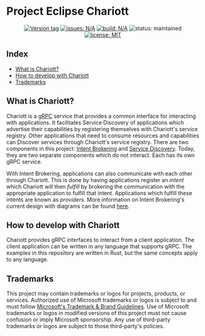 # Project Eclipse Chariott

<p align="center">
    <a href="https://github.com/eclipse-chariott/chariott/tags"><img alt="Version tag" src="https://img.shields.io/github/v/tag/eclipse-chariott/chariott?label=version"></a>
    <a href="https://github.com/eclipse-chariott/chariott/issues"><img alt="issues: N/A" src="https://img.shields.io/github/issues/eclipse-chariott/chariott"></a>
    <a href="https://github.com/eclipse-chariott/chariott/actions/workflows/rust-ci.yml"><img alt="build: N/A" src="https://img.shields.io/github/actions/workflow/status/eclipse-chariott/chariott/rust-ci.yml"></a>
    <img src="https://img.shields.io/badge/status-maintained-green.svg" alt="status: maintained">
    <a href="https://github.com/eclipse-chariott/chariott/blob/main/LICENSE"><img alt="license: MIT" src="https://img.shields.io/github/license/eclipse-chariott/chariott"></a>
</p>

## Index

- [What is Chariott?](#what-is-chariott)
- [How to develop with Chariott](#how-to-develop-with-chariott)
- [Trademarks](#trademarks)

## What is Chariott?

Chariott is a [gRPC](https://grpc.io) service that provides a common interface for interacting with
applications. It facilitates Service Discovery of applications which advertise their capabilities
by registering themselves with Chariott's service registry. Other applications that need to consume
resources and capabilities can Discover services through Chariott's service registry. There are two
components in this project: [Intent Brokering](./intent_brokering/README.md) and
[Service Discovery](./service_discovery/README.md). Today, they are two separate components which
do not interact. Each has its own gRPC service.

With Intent Brokering, applications can also communicate with each other through Chariott. This is
done by having applications register an _intent_ which Chariott will then _fulfill_ by brokering
the communication with the appropriate application to fulfill that intent. Applications which
fulfill these intents are known as _providers_. More information on Intent Brokering's current
design with diagrams can be found [here](./docs/design/intent_brokering_design.md).

## How to develop with Chariott

Chariott provides gRPC interfaces to interact from a client application. The
client application can be written in any language that supports gRPC. The
examples in this repository are written in Rust, but the same concepts apply to
any language.

## Trademarks

This project may contain trademarks or logos for projects, products, or services. Authorized use of Microsoft
trademarks or logos is subject to and must follow
[Microsoft's Trademark & Brand Guidelines](https://www.microsoft.com/legal/intellectualproperty/trademarks/usage/general).
Use of Microsoft trademarks or logos in modified versions of this project must not cause confusion or imply Microsoft sponsorship.
Any use of third-party trademarks or logos are subject to those third-party's policies.
